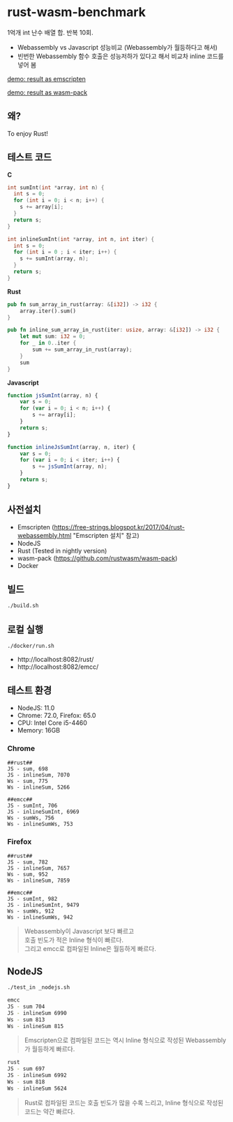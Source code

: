 # rust-wasm-benchmark

1억개 int 난수 배열 합. 반복 10회.

* Webassembly vs Javascript 성능비교 (Webassembly가 월등하다고 해서)
* 빈번한 Webassembly 함수 호출은 성능저하가 있다고 해서 비교차 inline 코드를 넣어 봄

[demo: result as emscripten](https://freestrings.github.io/rust-wasm-benchmark/emcc)

[demo: result as wasm-pack](https://freestrings.github.io/rust-wasm-benchmark/rust)

## 왜?

To enjoy Rust!

## 테스트 코드

**C**
```c
int sumInt(int *array, int n) {
  int s = 0;
  for (int i = 0; i < n; i++) {
    s += array[i];
  }
  return s;
}

int inlineSumInt(int *array, int n, int iter) {
  int s = 0;
  for (int i = 0 ; i < iter; i++) {
    s += sumInt(array, n);
  }
  return s;
} 
```

**Rust**
```rust
pub fn sum_array_in_rust(array: &[i32]) -> i32 {
    array.iter().sum()
}

pub fn inline_sum_array_in_rust(iter: usize, array: &[i32]) -> i32 {
    let mut sum: i32 = 0;
    for _ in 0..iter {
        sum += sum_array_in_rust(array);
    }
    sum
}
```

**Javascript**
```javascript
function jsSumInt(array, n) {
    var s = 0;
    for (var i = 0; i < n; i++) {
        s += array[i];
    }
    return s;
}

function inlineJsSumInt(array, n, iter) {
    var s = 0;
    for (var i = 0; i < iter; i++) {
        s += jsSumInt(array, n);
    }
    return s;
}
```

## 사전설치

* Emscripten (https://free-strings.blogspot.kr/2017/04/rust-webassembly.html "Emscripten 설치" 참고)
* NodeJS
* Rust (Tested in nightly version)
* wasm-pack (https://github.com/rustwasm/wasm-pack)
* Docker

## 빌드

```bash
./build.sh
```

## 로컬 실행

```bash
./docker/run.sh
```

* http://localhost:8082/rust/
* http://localhost:8082/emcc/

## 테스트 환경

* NodeJS: 11.0
* Chrome: 72.0, Firefox: 65.0
* CPU: Intel Core i5-4460
* Memory: 16GB

### Chrome

```
##rust##
JS - sum, 698
JS - inlineSum, 7070
Ws - sum, 775
Ws - inlineSum, 5266

##emcc##
JS - sumInt, 706
JS - inlineSumInt, 6969
Ws - sumWs, 756
Ws - inlineSumWs, 753
```

### Firefox

```
##rust##
JS - sum, 782
JS - inlineSum, 7657
Ws - sum, 952
Ws - inlineSum, 7859

##emcc##
JS - sumInt, 982
JS - inlineSumInt, 9479
Ws - sumWs, 912
Ws - inlineSumWs, 942
```

> Webassembly이 Javascript 보다 빠르고 \
> 호출 빈도가 적은 Inline 형식이 빠르다. \
> 그리고 emcc로 컴파일된 Inline은 월등하게 빠르다.

## NodeJS

```bash
./test_in _nodejs.sh
```

```bash
emcc
JS - sum 704
JS - inlineSum 6990
Ws - sum 813
Ws - inlineSum 815
```

> Emscripten으로 컴파일된 코드는 역시 Inline 형식으로 작성된 Webassembly가 월등하게 빠르다.

```bash
rust
JS - sum 697
JS - inlineSum 6992
Ws - sum 818
Ws - inlineSum 5624
```

> Rust로 컴파일된 코드는 호출 빈도가 많을 수록 느리고, Inline 형식으로 작성된 코드는 약간 빠르다.